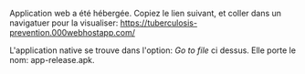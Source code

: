 Application web a été hébergée. Copiez le lien suivant, et coller dans un navigatuer pour la visualiser:
https://tuberculosis-prevention.000webhostapp.com/

L'application native se trouve dans l'option: _Go to file_ ci dessus. Elle porte le nom: app-release.apk.
